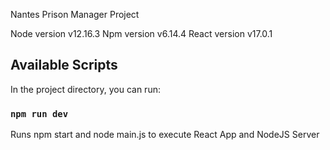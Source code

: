 Nantes Prison Manager Project

Node version v12.16.3
Npm version v6.14.4
React version v17.0.1

## Available Scripts

In the project directory, you can run:

### `npm run dev`

Runs npm start and node main.js to execute React App and NodeJS Server
